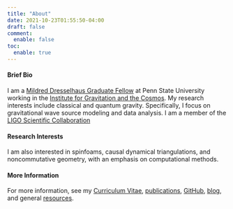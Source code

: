 ```yaml
---
title: "About"
date: 2021-10-23T01:55:50-04:00
draft: false
comment:
  enable: false
toc:
  enable: true
---
```


<!-- {{< figure src="/images/spinfoam3.png" title="Spin foam (Image Credit AEI)" >}} -->

#### Brief Bio

I am a [Mildred Dresselhaus Graduate Fellow](https://science.psu.edu/future-students/graduate-students/science-achievement-graduate-fellowship/2020-2021-recipients/mildred-dresselhaus-graduate-scholarship-in-physics)
at Penn State University working in the [Institute for Gravitation and the Cosmos](http://www.gravity.psu.edu/). My research interests include classical and
quantum gravity. Specifically, I focus on gravitational wave source modeling and data analysis. I am a member of the
[LIGO Scientific Collaboration](https://roster.ligo.org/roster.php?do=member&uid=6316&search=name&target=in&order=)

#### Research Interests

I am also interested in spinfoams, causal dynamical triangulations, and noncommutative geometry, with an emphasis on computational methods.

#### More Information

For more information, see my [Curriculum Vitae](/pdf/cv.pdf), [publications](/pages/publications), 
[GitHub](https://github.com/JWKennington), [blog](/blog), and general [resources](/resources).   
